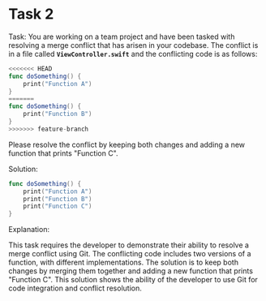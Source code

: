 # Task 2

Task: You are working on a team project and have been tasked with resolving a
merge conflict that has arisen in your codebase. The conflict is in a file
called **`ViewController.swift`** and the conflicting code is as follows:

```swift
<<<<<<< HEAD
func doSomething() {
    print("Function A")
}
=======
func doSomething() {
    print("Function B")
}
>>>>>>> feature-branch
```

Please resolve the conflict by keeping both changes and adding a new function
that prints "Function C".

Solution:

```swift
func doSomething() {
    print("Function A")
    print("Function B")
    print("Function C")
}
```

Explanation:

This task requires the developer to demonstrate their ability to resolve a merge
conflict using Git. The conflicting code includes two versions of a function,
with different implementations. The solution is to keep both changes by merging
them together and adding a new function that prints "Function C". This solution
shows the ability of the developer to use Git for code integration and conflict
resolution.
